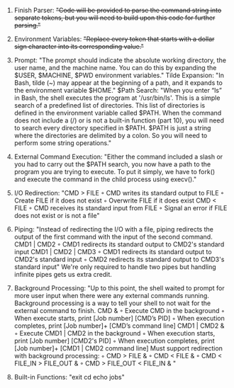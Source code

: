 1. Finish Parser:
   ~~"Code will be provided to parse the command string into 
    separate tokens, but you will need to build upon this 
    code for further parsing."~~
    
2. Environment Variables:
   ~~"Replace every token that starts with a dollar sign character 
    into its corresponding value."~~
    
3. Prompt:
   "The prompt should indicate the absolute working directory, 
    the user name, and the machine name. You can do this by 
    expanding the $USER, $MACHINE, $PWD environment variables."
   Tilde Expansion:
   "In Bash, tilde (~) may appear at the beginning of a path, 
    and it expands to the environment variable $HOME."
   $Path Search:
   "When you enter “ls” in Bash, the shell executes the program at 
    '/usr/bin/ls'. This is a simple search of a predefined list of 
    directories. This list of directories is defined in the environment 
    variable called $PATH. When the command does not include a (/) or 
    is not a built-in function (part 10), you will need to search every 
    directory specified in $PATH. $PATH is  just a string where the 
    directories are delimited by a colon. So you will need to perform 
    some string operations."
    
4. External Command Execution:
   "Either the command included a slash or you had to carry out the 
   $PATH search, you now have a path to the program you are trying to 
   execute. To put it simply, we have to fork() and execute the command 
   in the child process using execv()."
   
5. I/O Redirection:
   "CMD > FILE
     ◦ CMD writes its standard output to FILE
     ◦ Create FILE if it does not exist 
     ◦ Overwrite FILE if it does exist 
    CMD < FILE
     ◦ CMD receives its standard input from FILE
     ◦ Signal an error if FILE does not exist or is not a file"
     
6. Piping: 
   "Instead of redirecting the I/O with a file, piping redirects 
    the output of the first command with the input of the second command.
    CMD1 | CMD2
     ◦ CMD1 redirects its standard output to CMD2's standard input
    CMD1 | CMD2 | CMD3
     ◦ CMD1 redirects its standard output to CMD2's standard input
     ◦ CMD2 redirects its standard output to CMD3's standard input"
    We're only required to handle two pipes but handling infinite pipes 
    gets us extra credit.

7. Background Processing:
   "Up to this point, the shell waited to prompt for more user input 
   when there were any external commands running. Background processing 
   is a way to tell your shell to not wait for the external command to 
   finish.
   CMD &
    ◦ Execute CMD in the background
    ◦ When execute starts, print [Job number] [CMD’s PID]
    ◦ When execution completes, print [Job number]+ [CMD’s command line]
   CMD1 | CMD2 & 
    ◦ Execute CMD1 | CMD2 in the background
    ◦ When execution starts, print [Job number] [CMD2's PID]
    ◦ When execution completes, print [Job number]+ [CMD1 | CMD2 command line] 
   Must support redirection with background processing:
    ◦ CMD > FILE &
    ◦ CMD < FILE &
    ◦ CMD < FILE_IN > FILE_OUT &
    ◦ CMD > FILE_OUT < FILE_IN & "
    
 8. Built-in Functions:
   "exit
    cd
    echo
    jobs"
